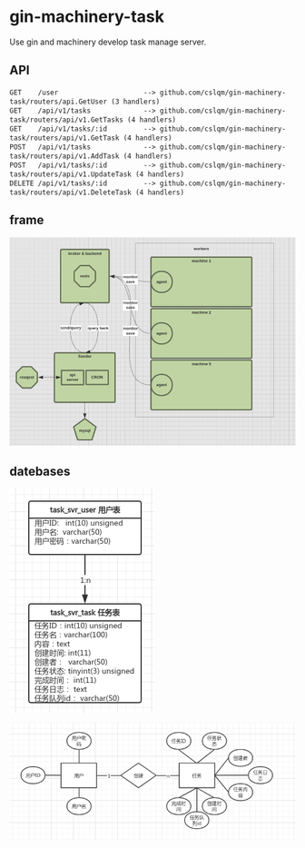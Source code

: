 # gin-machinery-task

Use gin and machinery develop task manage server.

## API
``` 
GET    /user                     --> github.com/cslqm/gin-machinery-task/routers/api.GetUser (3 handlers)
GET    /api/v1/tasks             --> github.com/cslqm/gin-machinery-task/routers/api/v1.GetTasks (4 handlers)
GET    /api/v1/tasks/:id         --> github.com/cslqm/gin-machinery-task/routers/api/v1.GetTask (4 handlers)
POST   /api/v1/tasks             --> github.com/cslqm/gin-machinery-task/routers/api/v1.AddTask (4 handlers)
POST   /api/v1/tasks/:id         --> github.com/cslqm/gin-machinery-task/routers/api/v1.UpdateTask (4 handlers)
DELETE /api/v1/tasks/:id         --> github.com/cslqm/gin-machinery-task/routers/api/v1.DeleteTask (4 handlers)
```

## frame
![frame](https://github.com/cslqm/gin-machinery-task/blob/master/img/gin-machnery-task.png)

## datebases

![tables](https://github.com/cslqm/gin-machinery-task/blob/master/img/task_svr_user.png)

![er](https://github.com/cslqm/gin-machinery-task/blob/master/img/e-r.png)
